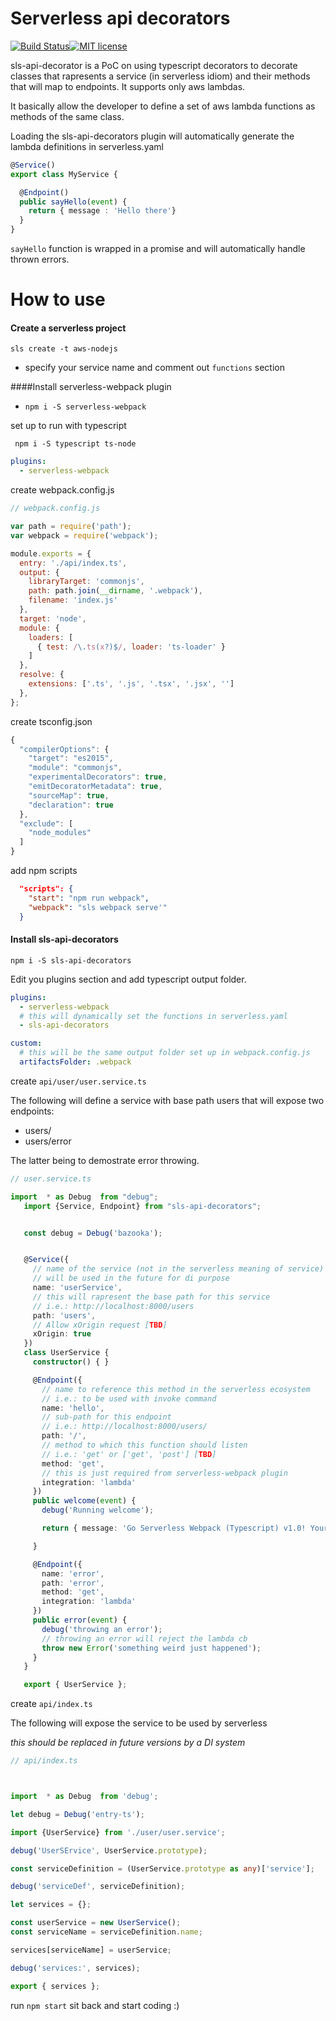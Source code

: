 # Serverless api decorators
[![Build Status](https://travis-ci.org/davidecavaliere/serverless-api-decorators.svg?branch=master)](https://travis-ci.org/davidecavaliere/serverless-api-decorators)[![MIT license](http://img.shields.io/badge/license-MIT-brightgreen.svg)](http://opensource.org/licenses/MIT)


sls-api-decorator is a PoC on using typescript decorators to decorate classes that rapresents a service (in serverless idiom) and their methods that will map to endpoints. It supports only aws lambdas.

It basically allow the developer to define a set of aws lambda functions as methods of the same class.

Loading the sls-api-decorators plugin will automatically generate the lambda definitions in serverless.yaml

```typescript
@Service()
export class MyService {

  @Endpoint()
  public sayHello(event) {
    return { message : 'Hello there'}
  }
}
```

`sayHello` function is wrapped in a promise and will automatically handle thrown errors.

# How to use
<!--
For a quick start clone [http://github.com/davidecavaliere/sls-api-decorator-example](http://github.com/davidecavaliere/sls-api-decorator-example)

check out git's history with `git log -p --reverse`. -->

#### Create a serverless project

``sls create -t aws-nodejs``

- specify your service name and comment out `functions` section

####Install serverless-webpack plugin

- `npm i -S serverless-webpack`

set up to run with typescript

```
 npm i -S typescript ts-node
```

```yaml
plugins:
  - serverless-webpack
```
create webpack.config.js

```js
// webpack.config.js

var path = require('path');
var webpack = require('webpack');

module.exports = {
  entry: './api/index.ts',
  output: {
    libraryTarget: 'commonjs',
    path: path.join(__dirname, '.webpack'),
    filename: 'index.js'
  },
  target: 'node',
  module: {
    loaders: [
      { test: /\.ts(x?)$/, loader: 'ts-loader' }
    ]
  },
  resolve: {
    extensions: ['.ts', '.js', '.tsx', '.jsx', '']
  },
};
```

create tsconfig.json

```js
{
  "compilerOptions": {
    "target": "es2015",
    "module": "commonjs",
    "experimentalDecorators": true,
    "emitDecoratorMetadata": true,
    "sourceMap": true,
    "declaration": true
  },
  "exclude": [
    "node_modules"
  ]
}
```

add npm scripts

```json
  "scripts": {
    "start": "npm run webpack",
    "webpack": "sls webpack serve'"
  }
```

#### Install sls-api-decorators

```npm i -S sls-api-decorators```

Edit you plugins section and add typescript output folder.

```yaml
plugins:
  - serverless-webpack
  # this will dynamically set the functions in serverless.yaml
  - sls-api-decorators

custom:
  # this will be the same output folder set up in webpack.config.js
  artifactsFolder: .webpack

```

create `api/user/user.service.ts`

The following will define a service with base path users that will expose two endpoints:
- users/
- users/error

The latter being to demostrate error throwing.

```typescript
// user.service.ts

import  * as Debug  from "debug";
   import {Service, Endpoint} from "sls-api-decorators";


   const debug = Debug('bazooka');


   @Service({
     // name of the service (not in the serverless meaning of service)
     // will be used in the future for di purpose
     name: 'userService',
     // this will rapresent the base path for this service
     // i.e.: http://localhost:8000/users
     path: 'users',
     // Allow xOrigin request [TBD]
     xOrigin: true
   })
   class UserService {
     constructor() { }

     @Endpoint({
       // name to reference this method in the serverless ecosystem
       // i.e.: to be used with invoke command
       name: 'hello',
       // sub-path for this endpoint
       // i.e.: http://localhost:8000/users/
       path: '/',
       // method to which this function should listen
       // i.e.: 'get' or ['get', 'post'] [TBD]
       method: 'get',
       // this is just required from serverless-webpack plugin
       integration: 'lambda'
     })
     public welcome(event) {
       debug('Running welcome');

       return { message: 'Go Serverless Webpack (Typescript) v1.0! Your function executed successfully!', event };

     }

     @Endpoint({
       name: 'error',
       path: 'error',
       method: 'get',
       integration: 'lambda'
     })
     public error(event) {
       debug('throwing an error');
       // throwing an error will reject the lambda cb
       throw new Error('something weird just happened');
     }
   }

   export { UserService };
```

create `api/index.ts`

The following will expose the service to be used by serverless

_this should be replaced in future versions by a DI system_

```typescript
// api/index.ts



import  * as Debug  from 'debug';

let debug = Debug('entry-ts');

import {UserService} from './user/user.service';

debug('UserSErvice', UserService.prototype);

const serviceDefinition = (UserService.prototype as any)['service'];

debug('serviceDef', serviceDefinition);

let services = {};

const userService = new UserService();
const serviceName = serviceDefinition.name;

services[serviceName] = userService;

debug('services:', services);

export { services };
```

run `npm start` sit back and start coding :)
